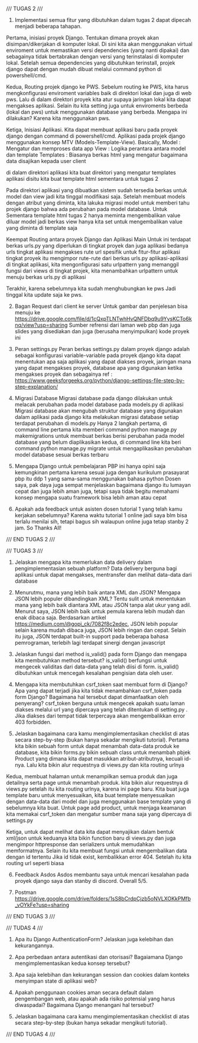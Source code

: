 /// TUGAS 2 ///
1. Implementasi semua fitur yang dibutuhkan dalam tugas 2 dapat dipecah menjadi
beberapa tahapan.

Pertama, inisiasi proyek Django.
Tentukan dimana proyek akan disimpan/dikerjakan di komputer lokal.
Di sini kita akan menggunakan virtual enviroment untuk memastikan
versi dependencies (yang nanti dipakai) dan sebagainya tidak bertabrakan 
dengan versi yang terinstalasi di komputer lokal.
Setelah semua dependencies yang dibutuhkan terinstall, projek django dapat
dengan mudah dibuat melalui command python di powershell/cmd.

Kedua, Routing projek django ke PWS.
Sebelum routing ke PWS, kita harus mengkonfigurasi enviroment variables
baik di direktori lokal dan juga di web pws.
Lalu di dalam direktori proyek kita atur supaya jaringan lokal kita dapat
mengakses aplikasi. Selain itu kita setting juga untuk enviroments berbeda (lokal dan pws)
untuk menggunakan database yang berbeda. Mengapa ini dilakukan? Karena kita menggunakan pws.

Ketiga, Inisiasi Aplikasi.
Kita dapat membuat aplikasi baru pada proyek django dengan command di powershell/cmd.
Aplikasi pada projek django menggunakan konsep MTV (Models-Template-View).
Basically,
Model : Mengatur dan memproses data app
View : Logika perantara antara model dan template
Templates : Biasanya berkas html yang mengatur bagaimana data disajikan kepada user client

di dalam direktori aplikasi kita buat direktori yang mengatur templates aplikasi
disitu kita buat template html sementara untuk tugas 2

Pada direktori aplikasi yang dibuatkan sistem sudah tersedia berkas untuk model dan view jadi
kita tinggal modifikasi saja.
Setelah membuat models dengan atribut yang diminta, kita lakuka migrasi model untuk memberi
tahu projek django bahwa ada perubahan pada model database.
Untuk Sementara template html tugas 2 hanya meminta mengembalikan value diluar model jadi
berkas view hanya kita set untuk mengembalikan value yang diminta di template saja

Keempat Routing antara proyek Django dan Aplikasi Main
Untuk ini terdapat berkas urls.py yang diperlukan di tingkat proyek dan juga aplikasi
bedanya urls tingkat aplikasi mengakses rute url spesifik untuk fitur-fitur aplikasi
tingkat proyek itu mengimpor rute-rute dari berkas urls.py aplikasi-aplikasi
di tingkat aplikasi, kita mengonfigurasi satu urlpattern yang memanggil fungsi dari views
di tingkat projek, kita menambahkan urlpattern untuk menuju berkas urls.py di aplikasi

Terakhir, karena sebelumnya kita sudah menghubungkan ke pws
Jadi tinggal kita update saja ke pws.

2. Bagan Request dari client ke server
Untuk gambar dan penjelesan bisa menuju ke https://drive.google.com/file/d/1cQxpTLNTwhHvQNFDbq9u9YysKCTo6knq/view?usp=sharing
Sumber refrensi dari laman web pbp dan juga slides yang disediakan dan 
juga (berusaha menyimpulkan) kode proyek ini

3. Peran settings.py
Peran berkas settings.py dalam proyek django adalah sebagai konfigurasi variable-variable pada proyek django
kita dapat menentukan apa saja aplikasi yang dapat diakses proyek, jaringan mana yang dapat mengakses proyek,
database apa yang digunakan ketika mengakses proyek dan sebagainya
ref : https://www.geeksforgeeks.org/python/django-settings-file-step-by-step-explanation/

4. Migrasi Database
Migrasi database pada django dilakukan untuk melacak perubahan pada model database pada models.py di aplikasi
Migrasi database akan mengubah struktur database yang digunakan dalam aplikasi
pada django kita melakukan migrasi database setiap terdapat perubahan di models.py
Hanya 2 langkah
pertama, di command line pertama kita memberi command python manage.py makemigrations untuk membuat
berkas berisi perubahan pada model database yang belum diaplikasikan
kedua, di command line kita beri command python manage.py migrate untuk mengaplikasikan
perubahan model database sesuai berkas terbaru

5. Mengapa Django untuk pembelajaran PBP
ini hanya opini saja kemungkinan pertama karena sesuai juga dengan kurikulum
prasayarat pbp itu ddp 1 yang sama-sama menggunakan bahasa python
Dosen saya, pak daya juga sempat menjelaskan bagaimana django itu lumayan cepat dan juga
lebih aman juga, tetapi saya tidak begitu memahami konsep mengapa suatu framework 
bisa lebih aman atau cepat

6. Apakah ada feedback untuk asisten dosen tutorial 1 yang telah kamu kerjakan sebelumnya?
Karena waktu tutorial 1 online jadi saya blm bisa terlalu menilai sih, tetapi bagus sih walaupun
online juga tetap stanby 2 jam. So Thanks All!

/// END TUGAS 2 ///

/// TUGAS 3 ///

1. Jelaskan mengapa kita memerlukan data delivery dalam pengimplementasian sebuah platform?
Data delivery berguna bagi aplikasi untuk dapat mengakses, mentransfer dan melihat 
data-data dari database

2. Menurutmu, mana yang lebih baik antara XML dan JSON? Mengapa JSON lebih populer dibandingkan XML?
Tentu sulit untuk menentukan mana yang lebih baik diantara XML atau JSON tanpa alat ukur yang adil.
Menurut saya, JSON lebih baik untuk pemula karena lebih mudah dan enak dibaca saja.
Berdasarkan artikel https://medium.com/@gopi_ck/7082f8c2edec,
JSON lebih popular selain karena mudah dibaca juga, JSON lebih ringan dan cepat. Selain itu juga, JSON
terdapat built-in support pada beberapa bahasa pemrograman, terlebih lagi terdapat sinergi dengan javascript

3. Jelaskan fungsi dari method is_valid() pada form Django dan mengapa kita membutuhkan method tersebut?
is_valid() berfungsi untuk mengecek validitas dari data-data yang telah diisi di form.
is_valid() dibutuhkan untuk mencegah kesalahan pengisian data oleh user.

4. Mengapa kita membutuhkan csrf_token saat membuat form di Django? Apa yang dapat terjadi jika kita tidak menambahkan csrf_token pada form Django? Bagaimana hal tersebut dapat dimanfaatkan oleh penyerang?
csrf_token berguna untuk mengecek apakah suatu laman diakses melalui url yang dipercaya yang telah 
ditentukan di setting.py . Jika diakses dari tempat tidak terpercaya akan mengembalikkan error
403 forbidden.

5. Jelaskan bagaimana cara kamu mengimplementasikan checklist di atas secara step-by-step (bukan hanya sekadar mengikuti tutorial).
Pertama kita bikin sebuah form untuk dapat menambah data-data produk ke database, kita bikin forms.py
bikin sebuah class untuk menambah pbjek Product yang dimana kita dapat masukkan atribut-atributnya, kecuali
id-nya. Lalu kita bikin alur requestnya di views.py dan kita routing urlnya

Kedua, membuat halaman untuk menampilkan semua produk dan juga detailnya serta page untuk menambah produk.
kita bikin alur requestnya di views.py setelah itu kita routing urlnya, karena ini page baru. Kita
buat juga template baru untuk menyesuaikan, kita buat template menyesuaikan dengan data-data dari model dan
juga menggunakan base template yang di sebelumnya kita buat. Untuk page add product, untuk menjaga keamanan
kita memakai csrf_token dan mengatur sumber mana saja yang dipercaya di settings.py 

Ketiga, untuk dapat melihat data kita dapat menyajikan dalam bentuk xml/json
untuk keduanya kita bikin function baru di views.py dan juga mengimpor httpresponse dan serializers
untuk memudahkan memformatnya. Selain itu kita membuat fungsi untuk mengembalikan data dengan id tertentu
Jika id tidak exist, kembalikkan error 404. Setelah itu kita routing url seperti biasa

6. Feedback Asdos
Asdos membantu saya untuk mencari kesalahan pada proyek django saya dan stanby di discord. Overall 5/5.

7. Postman
https://drive.google.com/drive/folders/1sS8bCrdpCjzb5oNVLXOKkPMfb_vOYkFe?usp=sharing

/// END TUGAS 3 ///

/// TUDAS 4 ///
1. Apa itu Django AuthenticationForm? Jelaskan juga kelebihan dan kekurangannya.


2. Apa perbedaan antara autentikasi dan otorisasi? Bagaiamana Django mengimplementasikan kedua konsep tersebut?


3. Apa saja kelebihan dan kekurangan session dan cookies dalam konteks menyimpan state di aplikasi web?


4. Apakah penggunaan cookies aman secara default dalam pengembangan web, atau apakah ada risiko potensial yang harus diwaspadai? Bagaimana Django menangani hal tersebut?


5. Jelaskan bagaimana cara kamu mengimplementasikan checklist di atas secara step-by-step (bukan hanya sekadar mengikuti tutorial).



/// END TUGAS 4 ///